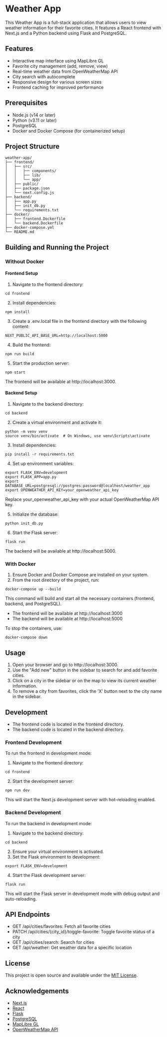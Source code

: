 # Weather App

This Weather App is a full-stack application that allows users to view weather information for their favorite cities. It features a React frontend with Next.js and a Python backend using Flask and PostgreSQL.

## Features

- Interactive map interface using MapLibre GL
- Favorite city management (add, remove, view)
- Real-time weather data from OpenWeatherMap API
- City search with autocomplete
- Responsive design for various screen sizes
- Frontend caching for improved performance


## Prerequisites

- Node.js (v14 or later)
- Python (v3.11 or later)
- PostgreSQL
- Docker and Docker Compose (for containerized setup)


## Project Structure

```
weather-app/
├── frontend/
│   ├── src/
│   │   ├── components/
│   │   ├── lib/
│   │   └── app/
│   ├── public/
│   ├── package.json
│   └── next.config.js
├── backend/
│   ├── app.py
│   ├── init_db.py
│   └── requirements.txt
├── docker/
│   ├── frontend.Dockerfile
│   └── backend.Dockerfile
├── docker-compose.yml
└── README.md
```

## Building and Running the Project

### Without Docker

#### Frontend Setup

1. Navigate to the frontend directory:
```
cd frontend
```


2. Install dependencies:

```
npm install
```


3. Create a .env.local file in the frontend directory with the following content:

```
NEXT_PUBLIC_API_BASE_URL=http://localhost:5000
```


4. Build the frontend:

```
npm run build
```


5. Start the production server:

```
npm start
```




The frontend will be available at http://localhost:3000.

#### Backend Setup

1. Navigate to the backend directory:

```
cd backend
```


2. Create a virtual environment and activate it:

```
python -m venv venv
source venv/bin/activate  # On Windows, use venv\Scripts\activate
```


3. Install dependencies:

```
pip install -r requirements.txt
```


4. Set up environment variables:

```
export FLASK_ENV=development
export FLASK_APP=app.py
export DATABASE_URL=postgresql://postgres:password@localhost/weather_app
export OPENWEATHER_API_KEY=your_openweather_api_key
```

Replace your_openweather_api_key with your actual OpenWeatherMap API key.


5. Initialize the database:

```
python init_db.py
```


6. Start the Flask server:

```
flask run
```




The backend will be available at http://localhost:5000.

### With Docker

1. Ensure Docker and Docker Compose are installed on your system.
2. From the root directory of the project, run:

```
docker-compose up --build
```




This command will build and start all the necessary containers (frontend, backend, and PostgreSQL).

- The frontend will be available at http://localhost:3000
- The backend will be available at http://localhost:5000


To stop the containers, use:

```
docker-compose down
```

## Usage

1. Open your browser and go to http://localhost:3000.
2. Use the "Add new" button in the sidebar to search for and add favorite cities.
3. Click on a city in the sidebar or on the map to view its current weather information.
4. To remove a city from favorites, click the 'X' button next to the city name in the sidebar.


## Development

- The frontend code is located in the frontend directory.
- The backend code is located in the backend directory.


### Frontend Development

To run the frontend in development mode:

1. Navigate to the frontend directory:

```
cd frontend
```


2. Start the development server:

```
npm run dev
```




This will start the Next.js development server with hot-reloading enabled.

### Backend Development

To run the backend in development mode:

1. Navigate to the backend directory:

```
cd backend
```


2. Ensure your virtual environment is activated.
3. Set the Flask environment to development:

```
export FLASK_ENV=development
```


4. Start the Flask development server:

```
flask run
```

This will start the Flask server in development mode with debug output and auto-reloading.

## API Endpoints

- GET /api/cities/favorites: Fetch all favorite cities
- PATCH /api/cities/{city_id}/toggle-favorite: Toggle favorite status of a city
- GET /api/cities/search: Search for cities
- GET /api/weather: Get weather data for a specific location


## License

This project is open source and available under the [MIT License](LICENSE).

## Acknowledgements

- [Next.js](https://nextjs.org/)
- [React](https://reactjs.org/)
- [Flask](https://flask.palletsprojects.com/)
- [PostgreSQL](https://www.postgresql.org/)
- [MapLibre GL](https://maplibre.org/)
- [OpenWeatherMap API](https://openweathermap.org/api)
